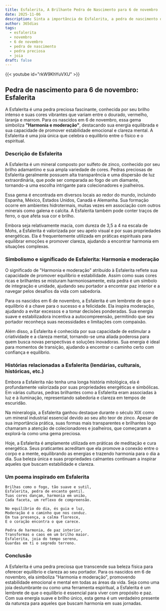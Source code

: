 ```yaml
---
title: Esfalerita, A Brilhante Pedra de Nascimento para 6 de novembro
date: 2025-11-06
description: Sinta a importância de Esfalerita, a pedra de nascimento de 6 de novembro que simboliza Harmonia e moderação. Deixe que sua beleza e significado iluminem seu dia.
author: 365dias
tags:
  - esfalerita
  - novembro
  - 6 de novembro
  - pedra de nascimento
  - pedra preciosa
  - joia
draft: false
---
```


{{< youtube id="rkW9KhYuVXU" >}}

## Pedra de nascimento para 6 de novembro: Esfalerita

A Esfalerita é uma pedra preciosa fascinante, conhecida por seu brilho intenso e suas cores vibrantes que variam entre o dourado, vermelho, laranja e marrom. Para os nascidos em 6 de novembro, essa gema simboliza **"Harmonia e moderação"**, destacando sua energia equilibrada e sua capacidade de promover estabilidade emocional e clareza mental. A Esfalerita é uma joia única que celebra o equilíbrio entre o físico e o espiritual.

### Descrição de Esfalerita

A Esfalerita é um mineral composto por sulfeto de zinco, conhecido por seu brilho adamantino e sua ampla variedade de cores. Pedras preciosas de Esfalerita geralmente possuem alta transparência e uma dispersão de luz extraordinária, que pode ser comparada ao fogo de um diamante, tornando-a uma escolha intrigante para colecionadores e joalheiros.

Essa gema é encontrada em diversos locais ao redor do mundo, incluindo Espanha, México, Estados Unidos, Canadá e Alemanha. Sua formação ocorre em ambientes hidrotermais, muitas vezes em associação com outros minerais como galena e calcita. A Esfalerita também pode conter traços de ferro, o que afeta sua cor e brilho.

Embora seja relativamente macia, com dureza de 3,5 a 4 na escala de Mohs, a Esfalerita é valorizada por seu apelo visual e por suas propriedades energéticas. Ela é frequentemente utilizada em práticas espirituais para equilibrar emoções e promover clareza, ajudando a encontrar harmonia em situações complexas.

### Simbolismo e significado de Esfalerita: Harmonia e moderação

O significado de "Harmonia e moderação" atribuído à Esfalerita reflete sua capacidade de promover equilíbrio e estabilidade. Assim como suas cores ricas e brilhantes se misturam harmoniosamente, esta pedra é um símbolo de integração e unidade, ajudando seu portador a encontrar paz interior e a navegar pelos desafios da vida com sabedoria.

Para os nascidos em 6 de novembro, a Esfalerita é um lembrete de que o equilíbrio é a chave para o sucesso e a felicidade. Ela inspira moderação, ajudando a evitar excessos e a tomar decisões ponderadas. Sua energia suave e estabilizadora incentiva a autocompreensão, permitindo que seu portador reconheça suas necessidades e limitações com compaixão.

Além disso, a Esfalerita é conhecida por sua capacidade de estimular a criatividade e a clareza mental, tornando-se uma aliada poderosa para quem busca novas perspectivas e soluções inovadoras. Sua energia é ideal para momentos de transição, ajudando a encontrar o caminho certo com confiança e equilíbrio.

### Histórias relacionadas a Esfalerita (lendárias, culturais, históricas, etc.)

Embora a Esfalerita não tenha uma longa história mitológica, ela é profundamente valorizada por suas propriedades energéticas e simbólicas. Em várias culturas, pedras brilhantes como a Esfalerita eram associadas à luz e à iluminação, representando sabedoria e clareza em tempos de escuridão.

Na mineralogia, a Esfalerita ganhou destaque durante o século XIX como um mineral industrial essencial devido ao seu alto teor de zinco. Apesar de sua importância prática, suas formas mais transparentes e brilhantes logo chamaram a atenção de colecionadores e joalheiros, que começaram a explorá-la como uma gema preciosa.

Hoje, a Esfalerita é amplamente utilizada em práticas de meditação e cura energética. Seus praticantes acreditam que ela promove a conexão entre o corpo e a mente, equilibrando as energias e trazendo harmonia para o dia a dia. Sua beleza única e suas propriedades calmantes continuam a inspirar aqueles que buscam estabilidade e clareza.

### Um poema inspirado em Esfalerita

```
Brilhas como o fogo, tão suave e sutil,  
Esfalerita, pedra de encanto gentil.  
Tuas cores dançam, harmonia em união,  
Cada faceta, um reflexo de compreensão.  

No equilíbrio do dia, és guia e luz,  
Moderação é o caminho que nos conduz.  
Em tua presença, a calma floresce,  
E o coração encontra o que carece.  

Pedra de harmonia, de paz interior,  
Transformas o caos em um brilho maior.  
Esfalerita, joia do tempo sereno,  
Guardas em ti o segredo terreno.
```

### Conclusão

A Esfalerita é uma pedra preciosa que transcende sua beleza física para oferecer equilíbrio e clareza ao seu portador. Para os nascidos em 6 de novembro, ela simboliza "Harmonia e moderação", promovendo estabilidade emocional e mental em todas as áreas da vida. Seja como uma joia deslumbrante ou como uma ferramenta espiritual, a Esfalerita é um lembrete de que o equilíbrio é essencial para viver com propósito e paz. Com sua energia suave e brilho único, esta gema é um verdadeiro presente da natureza para aqueles que buscam harmonia em suas jornadas.